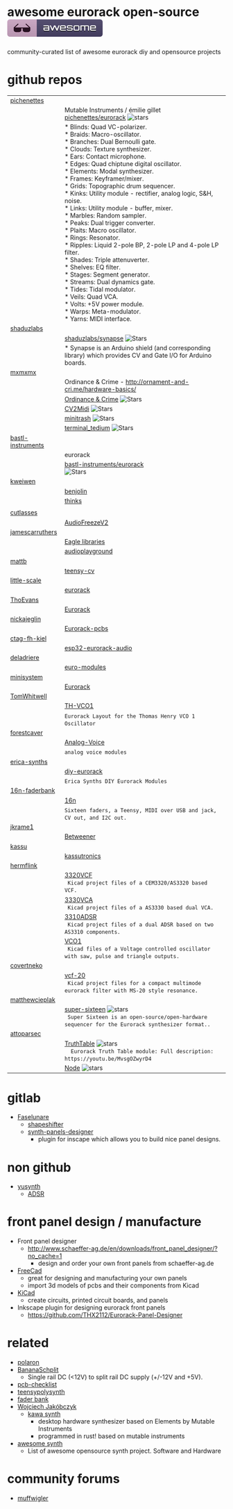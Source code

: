 # awesome eurorack open-source ![awesome](media/awesome-badge.svg)
community-curated list of awesome eurorack diy and opensource projects

# github repos
|                                                                                                                                                                 |                                                                                                                                                                                                                                                                                                                                                                                                                                                                                                                                                                                                                                                                                                                                                                                                                                                                                                    |
|-----------------------------------------------------------------------------------------------------------------------------------------------------------------|----------------------------------------------------------------------------------------------------------------------------------------------------------------------------------------------------------------------------------------------------------------------------------------------------------------------------------------------------------------------------------------------------------------------------------------------------------------------------------------------------------------------------------------------------------------------------------------------------------------------------------------------------------------------------------------------------------------------------------------------------------------------------------------------------------------------------------------------------------------------------------------------------|
| [pichenettes](https://github.com/pichenettes) |                                                                                                                                                                                                                                                                                                                                                                                                                                                                                                                                                                                                                                                                                                                                                                                                                                                                                                    |
|                                                                                                                                                                 | Mutable Instruments / émilie gillet  <br/> [pichenettes/eurorack](https://github.com/pichenettes/eurorack) ![stars](https://img.shields.io/github/stars/pichenettes/eurorack.svg?style=social&label=Stars&maxAge=2592000)                                                                                                                                                                                                                                                                                                                                                                                                                                                                                                                                                                                                                                                                                                                                                                                                                                    |
|                                                                                                                                                                 | * Blinds: Quad VC-polarizer.<br>* Braids: Macro-oscillator.<br>* Branches: Dual Bernoulli gate.<br>* Clouds: Texture synthesizer.<br>* Ears: Contact microphone.<br>* Edges: Quad chiptune digital oscillator.<br>* Elements: Modal synthesizer.<br>* Frames: Keyframer/mixer.<br>* Grids: Topographic drum sequencer.<br>* Kinks: Utility module - rectifier, analog logic, S&H, noise.<br>* Links: Utility module - buffer, mixer.<br>* Marbles: Random sampler.<br>* Peaks: Dual trigger converter.<br>* Plaits: Macro oscillator.<br>* Rings: Resonator.<br>* Ripples: Liquid 2-pole BP, 2-pole LP and 4-pole LP filter.<br>* Shades: Triple attenuverter.<br>* Shelves: EQ filter.<br>* Stages: Segment generator.<br>* Streams: Dual dynamics gate.<br>* Tides: Tidal modulator.<br>* Veils: Quad VCA.<br>* Volts: +5V power module.<br>* Warps: Meta-modulator.<br>* Yarns: MIDI interface. |
| [shaduzlabs](https://github.com/shaduzlabs)     |                                                                                                                                                                                                                                                                                                                                                                                                                                                                                                                                                                                                                                                                                                                                                                                                                                                                                                    |
|                                                                                                                                                                 | [shaduzlabs/synapse](https://github.com/shaduzlabs/synapse) ![Stars](https://img.shields.io/github/stars/shaduzlabs/synapse.svg?style=social&label=Stars&maxAge=2592000)                                                                                                                                                                                                                                                                                                                                                                                                                                                                                                                                                                                                                                                                                                                                                                                                                                        |
|                                                                                                                                                                 | * Synapse is an Arduino shield (and corresponding library) which provides CV and Gate I/O for Arduino boards.                                                                                                                                                                                                                                                                                                                                                                                                                                                                                                                                                                                                                                                                                                                                                                                      |
| [mxmxmx](https://github.com/mxmxmx "mxmxmx")                                                                                                                     |                                                                                                                                                                                                                                                                                                                                                                                                                                                                                                                                                                                                                                                                                                                                                                                                                                                                                                    |
|                                                                                                                                                                 | Ordinance & Crime - http://ornament-and-cri.me/hardware-basics/                                                                                                                                                                                                                                                                                                                                                                                                                                                                                                                                                                                                                                                                                                                                                                                                                                                        |
|                                                                                                                                                                 | [Ordinance & Crime](https://github.com/mxmxmx/O_C "O_C") ![Stars](https://img.shields.io/github/stars/mxmxmx/O_C.svg?style=social&label=Stars&maxAge=2592000)                                                                                                                                                                                                                                                                                                                                                                                                                                                                                                                                                                                                                                                                                                                                                                                                                                          |
|                                                                                                                                                                 | [CV2Midi](https://github.com/mxmxmx/CV2Midi) ![Stars](https://img.shields.io/github/stars/mxmxmx/CV2Midi.svg?style=social&label=Stars&maxAge=2592000)                                                                                                                                                                                                                                                                                                                                                                                                                                                                                                                                                                                                                                                                                                                                                                                                                                                                             |
|                                                                                                                                                                 | [minitrash](https://github.com/mxmxmx/minitrash) ![Stars](https://img.shields.io/github/stars/mxmxmx/minitrash.svg?style=social&label=Stars&maxAge=2592000)                                                                                                                                                                                                                                                                                                                                                                                                                                                                                                                                                                                                                                                                                                                                                                                                                                                   |
|                                                                                                                                                                 | [terminal_tedium](https://github.com/mxmxmx/terminal_tedium "terminal_tedium")  ![Stars](https://img.shields.io/github/stars/mxmxmx/terminal_tedium.svg?style=social&label=Stars&maxAge=2592000)                                                                                                                                                                                                                                                                                                                                                                                                                                                                                                                                                                                                                                                                                                                                                                                                                    |
| [bastl-instruments](https://github.com/bastl-instruments "bastl-instruments")                                                                                   |                                                                                                                                                                                                                                                                                                                                                                                                                                                                                                                                                                                                                                                                                                                                                                                                                                                                                                    |
|                                                                                                                                                                 | eurorack                                                                                                                                                                                                                                                                                                                                                                                                                                                                                                                                                                                                                                                                                                                                                                                                                                                                                           |
|                                                                                                                                                                 | [bastl-instruments/eurorack](https://github.com/bastl-instruments/eurorack "bastl-instruments/eurorack") <br>![Stars](https://img.shields.io/github/stars/bastl-instruments/eurorack.svg?style=social&label=Stars&maxAge=2592000)                                                                                                                                                                                                                                                                                                                                                                                                                                                                                                                                                                                                                                                                                                                                                                                          |
| [kweiwen](https://github.com/kweiwen)                                                                                                                           |                                                                                                                                                                                                                                                                                                                                                                                                                                                                                                                                                                                                                                                                                                                                                                                                                                                                                                    |
|                                                                                                                                                                 | [benjolin](https://github.com/kweiwen/benjolin)                                                                                                                                                                                                                                                                                                                                                                                                                                                                                                                                                                                                                                                                                                                                                                                                                                                    |
|                                                                                                                                                                 | [thinks](https://github.com/kweiwen/thinks)                                                                                                                                                                                                                                                                                                                                                                                                                                                                                                                                                                                                                                                                                                                                                                                                                                                        |
|                                                                                                                                                                 |                                                                                                                                                                                                                                                                                                                                                                                                                                                                                                                                                                                                                                                                                                                                                                                                                                                                                                    |
| [cutlasses](https://github.com/cutlasses)                                                                                                                       |                                                                                                                                                                                                                                                                                                                                                                                                                                                                                                                                                                                                                                                                                                                                                                                                                                                                                                    |
|                                                                                                                                                                 | [AudioFreezeV2](https://github.com/cutlasses/AudioFreezeV2)                                                                                                                                                                                                                                                                                                                                                                                                                                                                                                                                                                                                                                                                                                                                                                                                                                        |
| [jamescarruthers](https://github.com/jamescarruthers)                                                                                                           |                                                                                                                                                                                                                                                                                                                                                                                                                                                                                                                                                                                                                                                                                                                                                                                                                                                                                                    |
|                                                                                                                                                                 | [Eagle libraries](https://github.com/jamescarruthers/Eagle)                                                                                                                                                                                                                                                                                                                                                                                                                                                                                                                                                                                                                                                                                                                                                                                                                                        |
|                                                                                                                                                                 | [audioplayground](https://github.com/jamescarruthers/audioplayground)                                                                                                                                                                                                                                                                                                                                                                                                                                                                                                                                                                                                                                                                                                                                                                                                                              |
| [mattb](https://github.com/mattb)                                                                                                                               |                                                                                                                                                                                                                                                                                                                                                                                                                                                                                                                                                                                                                                                                                                                                                                                                                                                                                                    |
|                                                                                                                                                                 | [teensy-cv](https://github.com/mattb/teensy-cv)                                                                                                                                                                                                                                                                                                                                                                                                                                                                                                                                                                                                                                                                                                                                                                                                                                                    |
| [little-scale](https://github.com/little-scale)                                                                                                                 |                                                                                                                                                                                                                                                                                                                                                                                                                                                                                                                                                                                                                                                                                                                                                                                                                                                                                                    |
|                                                                                                                                                                 | [eurorack](https://github.com/little-scale/eurorack)                                                                                                                                                                                                                                                                                                                                                                                                                                                                                                                                                                                                                                                                                                                                                                                                                                               |
| [ThoEvans](https://github.com/ThoEvans)                                                                                                                         |                                                                                                                                                                                                                                                                                                                                                                                                                                                                                                                                                                                                                                                                                                                                                                                                                                                                                                    |
|                                                                                                                                                                 | [Eurorack](https://github.com/ThoEvans/Eurorack)                                                                                                                                                                                                                                                                                                                                                                                                                                                                                                                                                                                                                                                                                                                                                                                                                                                   |
| [nickajeglin](https://github.com/nickajeglin)                                                                                                                   |                                                                                                                                                                                                                                                                                                                                                                                                                                                                                                                                                                                                                                                                                                                                                                                                                                                                                                    |
|                                                                                                                                                                 | [Eurorack-pcbs](https://github.com/nickajeglin/Eurorack-pcbs)                                                                                                                                                                                                                                                                                                                                                                                                                                                                                                                                                                                                                                                                                                                                                                                                                                      |
| [ctag-fh-kiel](https://github.com/ctag-fh-kiel)                                                                                                                 |                                                                                                                                                                                                                                                                                                                                                                                                                                                                                                                                                                                                                                                                                                                                                                                                                                                                                                    |
|                                                                                                                                                                 | [esp32-eurorack-audio](https://github.com/ctag-fh-kiel/esp32-eurorack-audio)                                                                                                                                                                                                                                                                                                                                                                                                                                                                                                                                                                                                                                                                                                                                                                                                                       |
| [deladriere](https://github.com/deladriere)                                                                                                                     |                                                                                                                                                                                                                                                                                                                                                                                                                                                                                                                                                                                                                                                                                                                                                                                                                                                                                                    |
|                                                                                                                                                                 | [euro-modules](https://github.com/deladriere/euro-modules)                                                                                                                                                                                                                                                                                                                                                                                                                                                                                                                                                                                                                                                                                                                                                                                                                                         |
| [minisystem](https://github.com/minisystem)                                                                                                                     |                                                                                                                                                                                                                                                                                                                                                                                                                                                                                                                                                                                                                                                                                                                                                                                                                                                                                                    |
|                                                                                                                                                                 | [Eurorack](https://github.com/minisystem/Eurorack)                                                                                                                                                                                                                                                                                                                                                                                                                                                                                                                                                                                                                                                                                                                                                                                                                                                 |
| [TomWhitwell](https://github.com/TomWhitwell)                                                                                                                   |                                                                                                                                                                                                                                                                                                                                                                                                                                                                                                                                                                                                                                                                                                                                                                                                                                                                                                    |
|                                                                                                                                                                 | [TH-VCO1](https://github.com/TomWhitwell/TH-VCO1)                                                                                                                                                                                                                                                                                                                                                                                                                                                                                                                                                                                                                                                                                                                                                                                                                                                  |
|                                                                                                                                                                 | ```Eurorack Layout for the Thomas Henry VCO 1 Oscillator```                                                                                                                                                                                                                                                                                                                                                                                                                                                                                                                                                                                                                                                                                                                                                                                                                                        |
| [forestcaver](https://github.com/forestcaver)                                                                                                                   |                                                                                                                                                                                                                                                                                                                                                                                                                                                                                                                                                                                                                                                                                                                                                                                                                                                                                                    |
|                                                                                                                                                                 | [Analog-Voice](https://github.com/forestcaver/Analog-Voice)                                                                                                                                                                                                                                                                                                                                                                                                                                                                                                                                                                                                                                                                                                                                                                                                                                        |
|                                                                                                                                                                 | ```analog voice modules```                                                                                                                                                                                                                                                                                                                                                                                                                                                                                                                                                                                                                                                                                                                                                                                                                                                                         |
| [erica-synths](https://github.com/erica-synths)                                                                                                                 |                                                                                                                                                                                                                                                                                                                                                                                                                                                                                                                                                                                                                                                                                                                                                                                                                                                                                                    |
|                                                                                                                                                                 | [diy-eurorack](https://github.com/erica-synths/diy-eurorack)                                                                                                                                                                                                                                                                                                                                                                                                                                                                                                                                                                                                                                                                                                                                                                                                                                       |
|                                                                                                                                                                 | ```Erica Synths DIY Eurorack Modules```                                                                                                                                                                                                                                                                                                                                                                                                                                                                                                                                                                                                                                                                                                                                                                                                                                                            |
| [16n-faderbank](https://github.com/16n-faderbank)                                                                                                               |                                                                                                                                                                                                                                                                                                                                                                                                                                                                                                                                                                                                                                                                                                                                                                                                                                                                                                    |
|                                                                                                                                                                 | [16n](https://github.com/16n-faderbank/16n)                                                                                                                                                                                                                                                                                                                                                                                                                                                                                                                                                                                                                                                                                                                                                                                                                                                        |
|                                                                                                                                                                 | ```Sixteen faders, a Teensy, MIDI over USB and jack, CV out, and I2C out.```                                                                                                                                                                                                                                                                                                                                                                                                                                                                                                                                                                                                                                                                                                                                                                                                                       |
| [jkrame1](https://github.com/jkrame1)                                                                                                                           |                                                                                                                                                                                                                                                                                                                                                                                                                                                                                                                                                                                                                                                                                                                                                                                                                                                                                                    |
|                                                                                                                                                                 | [Betweener](https://github.com/jkrame1/Betweener)                                                                                                                                                                                                                                                                                                                                                                                                                                                                                                                                                                                                                                                                                                                                                                                                                                                  |
| [kassu](https://github.com/kassu)                                                                                                                               |                                                                                                                                                                                                                                                                                                                                                                                                                                                                                                                                                                                                                                                                                                                                                                                                                                                                                                    |
|                                                                                                                                                                 | [kassutronics](https://github.com/kassu/kassutronics)                                                                                                                                                                                                                                                                                                                                                                                                                                                                                                                                                                                                                                                                                                                                                                                                                                              |
| [hermflink](https://github.com/hermflink)                                                                                                                               |                                                                                                                        |
|                                                                                                                                                                 | [3320VCF](https://github.com/hermflink/3320VCF) <br/> ```  Kicad project files of a CEM3320/AS3320 based VCF. ```                                                                                                                                                                                     |
|                                                                                                                                                                 | [3330VCA](https://github.com/hermflink/3330VCA)  <br/> ```  Kicad project files of a AS3330 based dual VCA.  ```                                                                                                                                                                                       |
|                                                                                                                                                                 | [3310ADSR](https://github.com/hermflink/3310ADSR)    <br/> ```  Kicad project files of a dual ADSR based on two AS3310 components. ```                                                                                                                                                               |
|                                                                                                                                                                 | [VCO1](https://github.com/hermflink/VCO1)        <br/> ```  Kicad files of a Voltage controlled oscillator with saw, pulse and triangle outputs. ```                                                                                                                                             |
| [covertneko](https://github.com/covertneko)                                                                                                                               |                                                                                                                        |
|                                                                                                                                                                 | [vcf-20](https://github.com/covertneko/vcf-20) <br/> ```  Kicad project files for a compact multimode eurorack filter with MS-20 style resonance. ```                                                                                                                                                                                     |
| [matthewcieplak](https://github.com/matthewcieplak)                                                                                                                               |                                                                                                                        |
|                                                                                                                                                                 | [super-sixteen](https://github.com/matthewcieplak/super-sixteen) ![stars](https://img.shields.io/github/stars/matthewcieplak/super-sixteen.svg?style=social&label=Stars&maxAge=2592000)<br/> ```  Super Sixteen is an open-source/open-hardware sequencer for the Eurorack synthesizer format.. ```                                                                                                                                                                                     |
| [attoparsec](https://github.com/attoparsec)                                                                                                                               |                                                                                                                        |
|                                                                                                                                                                 | [TruthTable](https://github.com/attoparsec/TruthTable) ![stars](https://img.shields.io/github/stars/attoparsec/TruthTable.svg?style=social&label=Stars&maxAge=2592000)<br/> ```  Eurorack Truth Table module: Full description: https://youtu.be/MvsgOZwyrD4```                                                                                                                                                                                     |
|                                                                                                                                                                 | [Node](https://github.com/attoparsec/Node) ![stars](https://img.shields.io/github/stars/attoparsec/Node.svg?style=social&label=Stars&maxAge=2592000)<br/>                                                                                                                                                                     |
# gitlab
 * [Faselunare](https://gitlab.com/Faselunare)
   * [shapeshifter](https://gitlab.com/Faselunare/shapeshifter)
   * [synth-panels-designer](https://gitlab.com/Faselunare/synth-panels-designer/-/tree/master)
     * plugin for inscape which allows you to build nice panel designs.
# non github
* [yusynth](http://www.yusynth.net) 
  * [ADSR](http://www.yusynth.net/Modular/EN/ADSR/index_latest.html)
  
# front panel design / manufacture
* Front panel designer
  * http://www.schaeffer-ag.de/en/downloads/front_panel_designer/?no_cache=1
    * design and order your own front panels from schaeffer-ag.de
* [FreeCad](https://github.com/FreeCAD/FreeCAD) 
  * great for designing and manufacturing your own panels
  * import 3d models of pcbs and their components from Kicad
* [KiCad](https://github.com/KiCad/kicad-source-mirror)
  * create circuits, printed circuit boards, and panels
* Inkscape plugin for designing eurorack front panels
  * https://github.com/THX2112/Eurorack-Panel-Designer
 
 # related
 * [polaron](https://github.com/zueblin/Polaron)
 * [BananaSchplit](https://github.com/pms67/BananaSchplit)
   * Single rail DC (<12V) to split rail DC supply (+/-12V and +5V).
 * [pcb-checklist](https://github.com/azonenberg/pcb-checklist)
 * [teensypolysynth](https://github.com/otem/teensypolysynth)
 * [fader bank](https://github.com/16n-faderbank/16n)
 * [Wojciech Jakóbczyk](https://github.com/wjakobczyk) 
   * [kawa synth](https://github.com/wjakobczyk/mutmidi)
     * desktop hardware synthesizer based on Elements by Mutable Instruments
     * programmed in rust! based on mutable instruments
 * [awesome synth](https://github.com/psykon/awesome-synth)
   * List of awesome opensource synth project. Software and Hardware
 
 # community forums
  * [muffwigler](https://www.muffwiggler.com/forum/index.php)
  
